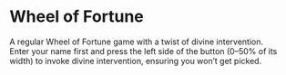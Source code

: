 # Wheel of Fortune

A regular Wheel of Fortune game with a twist of divine intervention.  
Enter your name first and press the left side of the button (0–50% of its width) to invoke divine intervention, ensuring you won’t get picked.
